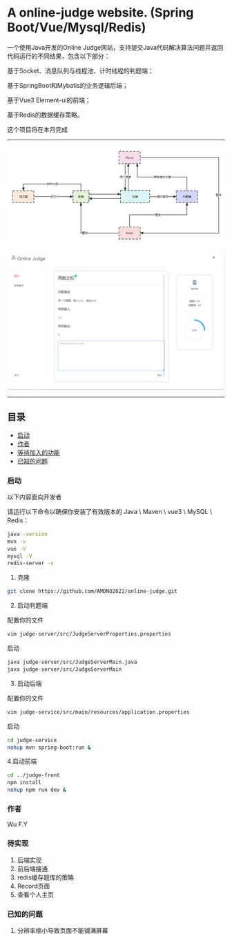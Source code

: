 # A online-judge website. (Spring Boot/Vue/Mysql/Redis)

一个使用Java开发的Online Judge网站，支持提交Java代码解决算法问题并返回代码运行的不同结果，包含以下部分：

基于Socket、消息队列与线程池、计时线程的判题端；

基于SpringBoot和Mybatis的业务逻辑后端；

基于Vue3 Element-ui的前端；

基于Redis的数据缓存策略。

这个项目将在本月完成

-------------------

![image](img/architecture.png)

![image](img/screenshot_2.png)

------------------

## 目录

- [启动](#启动)
- [作者](#作者)
- [等待加入的功能](#待实现)
- [已知的问题](#已知的问题)





### 启动

以下内容面向开发者

请运行以下命令以确保你安装了有效版本的 Java \ Maven \ vue3 \ MySQL \ Redis：

```sh
java -version
mvn -v
vue -V
mysql -V
redis-server -v
```

1. 克隆

```sh
git clone https://github.com/AMDNO2022/online-judge.git
```

2. 启动判题端

配置你的文件
```sh
vim judge-server/src/JudgeServerProperties.properties
```
启动
```sh
java judge-server/src/JudgeServerMain.java
java judge-server/src/JudgeServerMain
```

3. 启动后端 

配置你的文件
```sh
vim judge-service/src/main/resources/application.properties
```
启动
```sh
cd judge-service
nohup mvn spring-boot:run &
```

4.启动前端
```sh
cd ../judge-front
npm install
nohup npm run dev &
```

### 作者

Wu F.Y

### 待实现
1. 后端实现
2. 前后端接通
3. redis缓存题库的策略
4. Record页面
5. 查看个人主页

### 已知的问题
1. 分辨率缩小导致页面不能铺满屏幕

